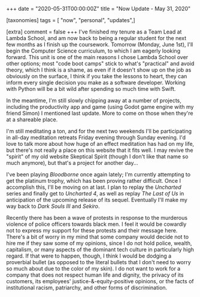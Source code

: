 +++
date = "2020-05-31T00:00:00Z"
title = "Now Update - May 31, 2020"

[taxonomies]
tags = [ "now", "personal", "updates",]

[extra]
comment = false
+++
I've finished my tenure as a Team Lead at Lambda School, and am now back to being a regular student for the next few months as I finish up the coursework. Tomorrow (Monday, June 1st), I'll begin the Computer Science curriculum, to which I am eagerly looking forward. This unit is one of the main reasons I chose Lambda School over other options; most "code boot camps" stick to what's "practical" and avoid theory, which I think is a shame, as even if it doesn't show up on the job as obviously on the surface, I think if you take the lessons to heart, they can inform every single decision you make as a software developer. Working with Python will be a bit wild after spending so much time with Swift.

In the meantime, I'm still slowly chipping away at a number of projects, including the productivity app and game (using Godot game engine with my friend Simon) I mentioned last update. More to come on those when they're at a shareable place.

I'm still meditating a ton, and for the next two weekends I'll be participating in all-day meditation retreats Friday evening through Sunday evening. I'd love to talk more about how huge of an effect meditation has had on my life, but there's not really a place on this website that it fits well. I may revive the "spirit" of my old website Skeptical Spirit (though I don't like that name so much anymore), but that's a project for another day...

I've been playing *Bloodborne* once again lately; I'm currently attempting to get the platinum trophy, which has been proving rather difficult. Once I accomplish this, I'll be moving on at last. I plan to replay the *Uncharted* series and finally get to *Uncharted 4*, as well as replay *The Last of Us* in anticipation of the upcoming release of its sequel. Eventually I'll make my way back to *Dark Souls III* and *Sekiro*.

Recently there has been a wave of protests in response to the murderous violence of police officers towards black men. I feel it would be cowardly not to express my support for these protests and their message here. There's a bit of worry in my mind that some company would decide not to hire me if they saw some of my opinions, since I do not hold police, wealth, capitalism, or many aspects of the dominant tech culture in particularly high regard. If that were to happen, though, I think I would be dodging a proverbial bullet (as opposed to the literal bullets that I don't need to worry so much about due to the color of my skin). I do not want to work for a company that does not respect human life and dignity, the privacy of its customers, its employees' justice-&-equity-positive opinions, or the facts of institutional racism, patriarchy, and other forms of discrimination.